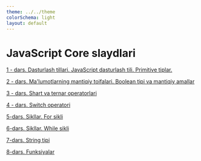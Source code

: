 ```yaml
---
theme: ../../theme
colorSchema: light
layout: default
---
```


# JavaScript Core slaydlari

<a href="/lesson-1">1 - dars. Dasturlash tillari. JavaScript dasturlash tili. Primitive tiplar.</a>

<a href="/lesson-2">2 - dars. Ma'lumotlarning mantiqiy toifalari. Boolean tipi va mantiqiy amallar</a>

<a href="/lesson-3">3 - dars. Shart va ternar operatorlari</a>

<a href="/lesson-4">4 - dars. Switch operatori</a>

<a href="/lesson-5">5-dars. Sikllar. For sikli</a>

<a href="/lesson-6">6-dars. Sikllar. While sikli</a>

<a href="/lesson-7">7-dars. String tipi</a>

<a href="/lesson-8">8-dars. Funksiyalar</a>
